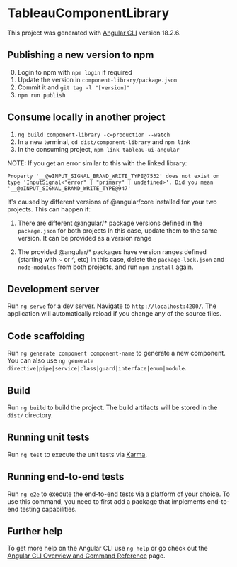 # TableauComponentLibrary

This project was generated with [Angular CLI](https://github.com/angular/angular-cli) version 18.2.6.


## Publishing a new version to npm

0. Login to npm with `npm login` if required
1. Update the version in `component-library/package.json`
2. Commit it and `git tag -l "[version]"`
3. `npm run publish`

## Consume locally in another project
1. `ng build component-library -c=production --watch`
2. In a new terminal, `cd dist/component-library` and `npm link`
3. In the consuming project, `npm link tableau-ui-angular`

NOTE: If you get an error similar to this with the linked library:
```
Property '__@ɵINPUT_SIGNAL_BRAND_WRITE_TYPE@7532' does not exist on type 'InputSignal<"error" | "primary" | undefined>'. Did you mean '__@ɵINPUT_SIGNAL_BRAND_WRITE_TYPE@947'
```
It's caused by different versions of @angular/core installed for your two projects.
This can happen if:
1. There are different @angular/* package versions defined in the `package.json` for both projects
    In this case, update them to the same version. It can be provided as a version range

2. The provided @angular/* packages have version ranges defined (starting with ~ or ^, etc)
    In this case, delete the `package-lock.json` and `node-modules` from both projects, and run `npm install` again.



## Development server

Run `ng serve` for a dev server. Navigate to `http://localhost:4200/`. The application will automatically reload if you change any of the source files.

## Code scaffolding

Run `ng generate component component-name` to generate a new component. You can also use `ng generate directive|pipe|service|class|guard|interface|enum|module`.

## Build

Run `ng build` to build the project. The build artifacts will be stored in the `dist/` directory.

## Running unit tests

Run `ng test` to execute the unit tests via [Karma](https://karma-runner.github.io).

## Running end-to-end tests

Run `ng e2e` to execute the end-to-end tests via a platform of your choice. To use this command, you need to first add a package that implements end-to-end testing capabilities.

## Further help

To get more help on the Angular CLI use `ng help` or go check out the [Angular CLI Overview and Command Reference](https://angular.dev/tools/cli) page.
